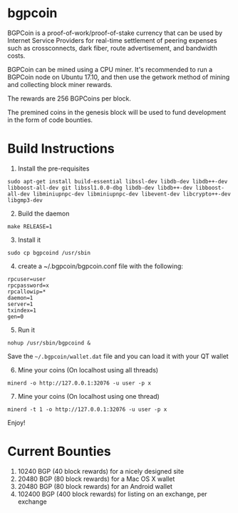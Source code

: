 # bgpcoin
BGPCoin is a proof-of-work/proof-of-stake currency that can be used by Internet Service Providers for real-time settlement of peering expenses such as crossconnects, dark fiber, route advertisement, and bandwidth costs.

BGPCoin can be mined using a CPU miner.  It's recommended to run a BGPCoin node on Ubuntu 17.10, and then use the getwork method of mining and collecting block
miner rewards.

The rewards are 256 BGPCoins per block.

The premined coins in the genesis block will be used to fund development in the
form of code bounties.

# Build Instructions

1. Install the pre-requisites

```
sudo apt-get install build-essential libssl-dev libdb-dev libdb++-dev libboost-all-dev git libssl1.0.0-dbg libdb-dev libdb++-dev libboost-all-dev libminiupnpc-dev libminiupnpc-dev libevent-dev libcrypto++-dev libgmp3-dev
```

2. Build the daemon

```make RELEASE=1```

3. Install it

```sudo cp bgpcoind /usr/sbin``` 

4.  create a ~/.bgpcoin/bgpcoin.conf file with the following: 
```
rpcuser=user
rpcpassword=x
rpcallowip=*
daemon=1
server=1
txindex=1
gen=0
```

5. Run it
```
nohup /usr/sbin/bgpcoind &
```

Save the ```~/.bgpcoin/wallet.dat``` file and you can load it with your QT wallet

6. Mine your coins (On localhost using all threads)

```
minerd -o http://127.0.0.1:32076 -u user -p x
```

7. Mine your coins (On localhost using one thread)
```
minerd -t 1 -o http://127.0.0.1:32076 -u user -p x
```

Enjoy!

# Current Bounties

1. 10240 BGP (40 block rewards) for a nicely designed site
2. 20480 BGP (80 block rewards) for a Mac OS X wallet
3. 20480 BGP (80 block rewards) for an Android wallet
4. 102400 BGP (400 block rewards) for listing on an exchange, per exchange
